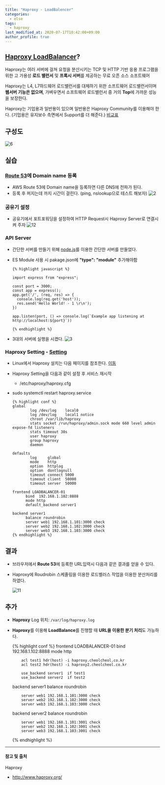 ```yaml
---
title: "Haproxy - LoadBalencer"
categories: 
  - else
tags:
  - haproxy
last_modified_at: 2020-07-17T10:42:00+09:00
author_profile: true
---
```

## [Haproxy LoadBalancer](http://www.haproxy.org/)? 

Haproxy는 여러 서버에 걸쳐 요청을 분산시키는 TCP 및 HTTP 기반 응용 프로그램을위한 고 가용성 **로드 밸런서** 및 **프록시 서버**를 제공하는 무료 오픈 소스 소프트웨어

Haproxy는 L4, L7하드웨어 로드밸런서를 대체하기 위한 소프트웨어 로드밸런서이며 **웹서버 기능은 없으며**, 가벼우면서 소프트웨어 로드밸런서 중 거의 **Top**에 가까운 성능을 보장한다.

Haproxy는 기업용과 일반용이 있으며 일반용은 Haproxy Community를 이용해야 한다. (기업용은 유지보수 측면에서 Support를 더 해준다.) [비교표](https://www.haproxy.com/products/community-vs-enterprise-edition/)

## 구성도

  ![6](/assets/img/posts/else/haproxy/5.png)

## 실습
### [Route 53](https://aws.amazon.com/ko/route53/)에 Domain name 등록

- AWS Route 53에 Domain name을 등록하면 다른 DNS에 전파가 된다.
- 등록 후 퍼지는데 까지 시간이 걸린다. (ping, nslookup으로 테스트 해보자)
  ![2](/assets/img/posts/else/haproxy/1.png)

### 공유기 설정
- 공유기에서 포트포워딩을 설정하여 HTTP Request시 Haproxy Server로 연결시켜 주자
  ![12](/assets/img/posts/else/haproxy/12.png) 

### API Server
- 간단한 서버를 만들기 위해 [node.js](https://nodejs.org/ko/)를 이용한 간단한 서버를 만들었다.
- ES Module 사용 시 pakage.json에 **"type": "module"** 추가해야함

      {% highlight javascript %}

      import express from "express";

      const port = 3000;
      const app = express();
      app.get('/', (req, res) => { 
        console.log(req.get('host'));
        res.send('Hello World! - 1 \r\n');
      })

      app.listen(port, () => console.log(`Example app listening at http://localhost:${port}`))

      {% endhighlight %}

- 3대의 서버에 실행을 시켰다.
  ![3](/assets/img/posts/else/haproxy/3.png)

### Haproxy Setting - [Setting](https://www.haproxy.com/blog/the-four-essential-sections-of-an-haproxy-configuration/)

- Linux에서 Haproxy 설치는 다음 페이지를 참조한다. [이동](https://haproxy.debian.net/#?distribution=Ubuntu&release=bionic&version=2.0)
- Haproxy Setting을 다음과 같이 설정 후 서비스 재시작
  - /etc/haproxy/haproxy.cfg
- sudo systemctl restart haproxy.service

      {% highlight conf %}
      global
              log /dev/log    local0
              log /dev/log    local1 notice
              chroot /var/lib/haproxy
              stats socket /run/haproxy/admin.sock mode 660 level admin expose-fd listeners
              stats timeout 30s
              user haproxy
              group haproxy
              daemon

      defaults
              log     global
              mode    http
              option  httplog
              option  dontlognull
              timeout connect 5000
              timeout client  50000
              timeout server  50000

      frontend LOADBALANCER-01
            bind  192.168.1.102:8888
            mode http
            default_backend server1

      backend server1
            balance roundrobin
            server web1 192.168.1.101:3000 check
            server web2 192.168.1.102:3000 check
            server web3 192.168.1.103:3000 check
      {% endhighlight %}


## 결과
- 브라우저에서 **Route 53**에 등록한 URL입력시 다음과 같은 결과를 얻을 수 있다.
- Haproxy에 Roudrobin 스케줄링을 이용한 로드벨러스 작업을 이용한 분산처리를 하였다.

  ![11](/assets/img/posts/else/haproxy/11.png)


## 추가
- **Haproxy** Log 위치: `/var/log/haproxy.log`
- **Haproxy**를 이용해 **LoadBalance**를 진행할 때 **URL을 이용한 분기 처리**도 가능하다.

    {% highlight conf %}
    frontend LOADBALANCER-01
          bind  192.168.1.102:8888
          mode http
          
          acl test1 hdr(host) -i haproxy.cheolcheol.co.kr
          acl test2 hdr(host) -i haproxy2.cheolcheol.co.kr

          use_backend server1  if test1
          use_backend server2  if test2

    backend server1
          balance roundrobin

          server web1 192.168.1.101:3000 check
          server web2 192.168.1.102:3000 check
          server web3 192.168.1.103:3000 check

    backend server2
          balance roundrobin

          server web1 192.168.1.101:3001 check
          server web2 192.168.1.102:3001 check
          server web3 192.168.1.103:3001 check
    {% endhighlight %}

---
#### 참고 및 출처

Haproxy
- <http://www.haproxy.org/>
